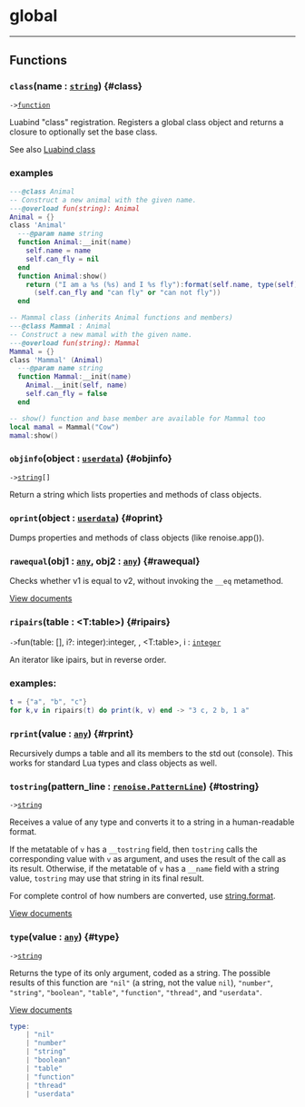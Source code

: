 # global  

---  
## Functions
### `class`(name : [`string`](../../API/builtins/string.md)) {#class}
`->`[`function`](../../API/builtins/function.md)  

Luabind "class" registration. Registers a global class object and returns a
closure to optionally set the base class.

See also [Luabind class](https://luabind.sourceforge.net/docs.html#class_lua)

### examples
```lua
---@class Animal
-- Construct a new animal with the given name.
---@overload fun(string): Animal
Animal = {}
class 'Animal'
  ---@param name string
  function Animal:__init(name)
    self.name = name
    self.can_fly = nil
  end
  function Animal:show()
    return ("I am a %s (%s) and I %s fly"):format(self.name, type(self),
      (self.can_fly and "can fly" or "can not fly"))
  end

-- Mammal class (inherits Animal functions and members)
---@class Mammal : Animal
-- Construct a new mamal with the given name.
---@overload fun(string): Mammal
Mammal = {}
class 'Mammal' (Animal)
  ---@param name string
  function Mammal:__init(name)
    Animal.__init(self, name)
    self.can_fly = false
  end

-- show() function and base member are available for Mammal too
local mamal = Mammal("Cow")
mamal:show()
```
### `objinfo`(object : [`userdata`](../../API/builtins/userdata.md)) {#objinfo}
`->`[`string`](../../API/builtins/string.md)`[]`  

Return a string which lists properties and methods of class objects.
### `oprint`(object : [`userdata`](../../API/builtins/userdata.md)) {#oprint}
Dumps properties and methods of class objects (like renoise.app()).
### `rawequal`(obj1 : [`any`](../../API/builtins/any.md), obj2 : [`any`](../../API/builtins/any.md)) {#rawequal}

Checks whether v1 is equal to v2, without invoking the `__eq` metamethod.

[View documents](http://www.lua.org/manual/5.4/manual.html#pdf-rawequal)
### `ripairs`(table : <T:table>) {#ripairs}
`->`fun(table: <V>[], i?: integer):integer, <V>, <T:table>, i : [`integer`](../../API/builtins/integer.md)  

An iterator like ipairs, but in reverse order.
### examples:
```lua
t = {"a", "b", "c"}
for k,v in ripairs(t) do print(k, v) end -> "3 c, 2 b, 1 a"
```
### `rprint`(value : [`any`](../../API/builtins/any.md)) {#rprint}
Recursively dumps a table and all its members to the std out (console).
This works for standard Lua types and class objects as well.
### `tostring`(pattern_line : [`renoise.PatternLine`](../../API/renoise/renoise.PatternLine.md)) {#tostring}
`->`[`string`](../../API/builtins/string.md)  


Receives a value of any type and converts it to a string in a human-readable format.

If the metatable of `v` has a `__tostring` field, then `tostring` calls the corresponding value with `v` as argument, and uses the result of the call as its result. Otherwise, if the metatable of `v` has a `__name` field with a string value, `tostring` may use that string in its final result.

For complete control of how numbers are converted, use [string.format](http://www.lua.org/manual/5.4/manual.html#pdf-string.format).


[View documents](http://www.lua.org/manual/5.4/manual.html#pdf-tostring)
### `type`(value : [`any`](../../API/builtins/any.md)) {#type}
`->`[`string`](../../API/builtins/string.md)  


Returns the type of its only argument, coded as a string. The possible results of this function are `"nil"` (a string, not the value `nil`), `"number"`, `"string"`, `"boolean"`, `"table"`, `"function"`, `"thread"`, and `"userdata"`.


[View documents](http://www.lua.org/manual/5.4/manual.html#pdf-type)


```lua
type:
    | "nil"
    | "number"
    | "string"
    | "boolean"
    | "table"
    | "function"
    | "thread"
    | "userdata"
```  

